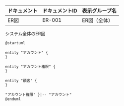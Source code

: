 ドキュメント|ドキュメントID|表示グループ名
------------|--------------|--------------
ER図        |ER-001        |ER図（全体）  

システム全体のER図

```plantuml
@startuml 

entity "アカウント" {
}

entity "アカウント権限" {
}

entity "顧客" {
}

"アカウント権限" }|-- "アカウント"
@enduml
```
